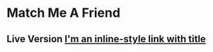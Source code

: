 # Match Me A Friend
## Live Version [I'm an inline-style link with title](https://www.google.com "Google's Homepage")
